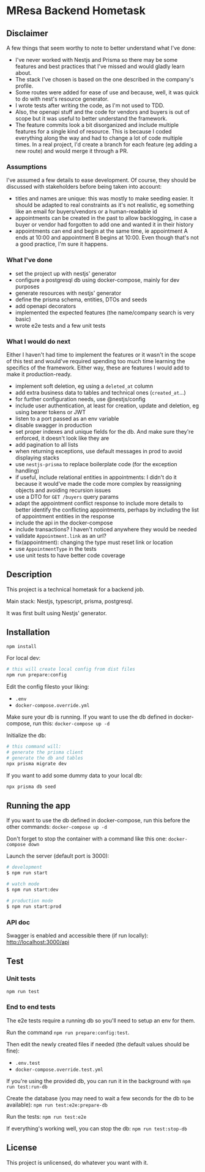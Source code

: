 # MResa Backend Hometask

## Disclaimer

A few things that seem worthy to note to better understand what I've done:

- I've never worked with Nestjs and Prisma so there may be some features and best practices that I've missed and would gladly learn about.
- The stack I've chosen is based on the one described in the company's profile.
- Some routes were added for ease of use and because, well, it was quick to do with nest's resource generator.
- I wrote tests after writing the code, as I'm not used to TDD.
- Also, the openapi stuff and the code for vendors and buyers is out of scope but it was useful to better understand the framework.
- The feature commits look a bit disorganized and include multiple features for a single kind of resource. This is because I coded everything along the way and had to change a lot of code multiple times. In a real project, I'd create a branch for each feature (eg adding a new route) and would merge it through a PR.

### Assumptions

I've assumed a few details to ease development. Of course, they should be discussed with stakeholders before being taken into account:

- titles and names are unique: this was mostly to make seeding easier. It should be adapted to real constraints as it's not realistic, eg something like an email for buyers/vendors or a human-readable id
- appointments can be created in the past to allow backlogging, in case a buyer or vendor had forgotten to add one and wanted it in their history
- appointments can end and begin at the same time, ie appointment A ends at 10:00 and appointment B begins at 10:00. Even though that's not a good practice, I'm sure it happens.

### What I've done

- set the project up with nestjs' generator
- configure a postgresql db using docker-compose, mainly for dev purposes
- generate resources with nestjs' generator
- define the prisma schema, entities, DTOs and seeds
- add openapi decorators
- implemented the expected features (the name/company search is very basic)
- wrote e2e tests and a few unit tests

### What I would do next

Either I haven't had time to implement the features or it wasn't in the scope of this test and would've required spending too much time learning the specifics of the framework. Either way, these are features I would add to make it production-ready.

- implement soft deletion, eg using a `deleted_at` column
- add extra business data to tables and technical ones (`created_at`...)
- for further configuration needs, use @nestjs/config
- include user authentication, at least for creation, update and deletion, eg using bearer tokens or JWT
- listen to a port passed as an env variable
- disable swagger in production
- set proper indexes and unique fields for the db. And make sure they're enforced, it doesn't look like they are
- add pagination to all lists
- when returning exceptions, use default messages in prod to avoid displaying stacks
- use `nestjs-prisma` to replace boilerplate code (for the exception handling)
- if useful, include relational entities in appointments: I didn't do it because it would've made the code more complex by reassigning objects and avoiding recursion issues
- use a DTO for `GET /buyers` query params
- adapt the appointment conflict response to include more details to better identify the conflicting appointments, perhaps by including the list of appointment entities in the response
- include the api in the docker-compose
- include transactions? I haven't noticed anywhere they would be needed
- validate `Appointment.link` as an url?
- fix(appointment): changing the type must reset link or location
- use `AppointmentType` in the tests
- use unit tests to have better code coverage

## Description

This project is a technical hometask for a backend job.

Main stack: Nestjs, typescript, prisma, postgresql.

It was first built using Nestjs' generator.

## Installation

```bash
npm install
```

For local dev:

```bash
# this will create local config from dist files
npm run prepare:config
```

Edit the config filesto your liking:

- `.env`
- `docker-compose.override.yml`

Make sure your db is running. If you want to use the db defined in docker-compose, run this: `docker-compose up -d`

Initialize the db:

```bash
# this command will:
# generate the prisma client
# generate the db and tables
npx prisma migrate dev
```

If you want to add some dummy data to your local db:

```bash
npx prisma db seed
```

## Running the app

If you want to use the db defined in docker-compose, run this before the other commands: `docker-compose up -d`

Don't forget to stop the container with a command like this one: `docker-compose down`

Launch the server (default port is 3000):

```bash
# development
$ npm run start

# watch mode
$ npm run start:dev

# production mode
$ npm run start:prod
```

### API doc

Swagger is enabled and accessible there (if run locally): <http://localhost:3000/api>

## Test

### Unit tests

```bash
npm run test
```

### End to end tests

The e2e tests require a running db so you'll need to setup an env for them.

Run the command `npm run prepare:config:test`.

Then edit the newly created files if needed (the default values should be fine):

- `.env.test`
- `docker-compose.override.test.yml`

If you're using the provided db, you can run it in the background with `npm run test:run-db`

Create the database (you may need to wait a few seconds for the db to be available): `npm run test:e2e:prepare-db`

Run the tests: `npm run test:e2e`

If everything's working well, you can stop the db: `npm run test:stop-db`

## License

This project is unlicensed, do whatever you want with it.
